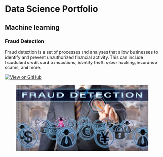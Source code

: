 

# Data Science Portfolio



## Machine learning



### Fraud Detection

Fraud detection is a set of processes and analyses that allow businesses to identify and prevent unauthorized financial activity. This can include fraudulent credit card transactions, identify theft, cyber hacking, insurance scams, and more.

[![View on GitHub](https://img.shields.io/badge/GitHub-View_on_GitHub-blue?logo=GitHub)](https://github.com/PrabakarTS/fraud_detection)

<center><img src="assets/img/fraud_detection.jpg"/></center>



